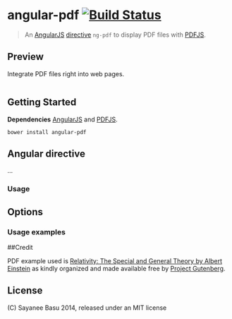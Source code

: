 # angular-pdf [![Build Status](https://travis-ci.org/addyosmani/grunt-uncss.png?branch=master)](https://travis-ci.org/addyosmani/grunt-uncss)


>An [AngularJS](http://angularjs.org/) [directive](http://docs.angularjs.org/guide/directive) `ng-pdf` to display PDF files with [PDFJS](http://mozilla.github.io/pdf.js/).

## Preview

Integrate PDF files right into web pages.

![]()

## Getting Started

**Dependencies** [AngularJS](http://angularjs.org/) and [PDFJS](http://mozilla.github.io/pdf.js/).

```
bower install angular-pdf
```

## Angular directive

...

### Usage



## Options



### Usage examples

##Credit

PDF example used is [Relativity: The Special and General Theory by Albert Einstein](http://www.gutenberg.org/ebooks/30155) as kindly organized and made available free by [Project Gutenberg](http://www.gutenberg.org/wiki/Main_Page).


## License

(C) Sayanee Basu 2014, released under an MIT license
